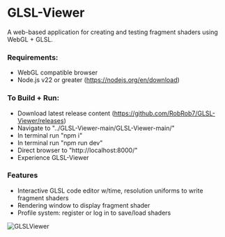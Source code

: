 # GLSL-Viewer
A web-based application for creating and testing fragment shaders using WebGL + GLSL.

### Requirements:
- WebGL compatible browser
- Node.js v22 or greater (https://nodejs.org/en/download)

### To Build + Run:
- Download latest release content (https://github.com/RobRob7/GLSL-Viewer/releases)
- Navigate to "../GLSL-Viewer-main/GLSL-Viewer-main/"
- In terminal run "npm i"
- In terminal run "npm run dev"
- Direct browser to "http://localhost:8000/"
- Experience GLSL-Viewer


### Features
- Interactive GLSL code editor w/time, resolution uniforms to write fragment shaders
- Rendering window to display fragment shader
- Profile system: register or log in to save/load shaders

![GLSLViewer](https://github.com/user-attachments/assets/2cbd4596-a66a-41f2-955a-f636dadf483e)
